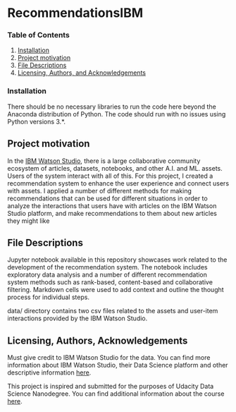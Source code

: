 # RecommendationsIBM

### Table of Contents

1. [Installation](#installation)
2. [Project motivation](#motivation)
3. [File Descriptions](#files)
4. [Licensing, Authors, and Acknowledgements](#licensing)

### Installation<a name="installation"></a>
There should be no necessary libraries to run the code here beyond the Anaconda distribution of Python. The code should run with no issues using Python versions 3.*.

## Project motivation<a name="motivation"></a>
In the [IBM Watson Studio](https://www.ibm.com/cloud/watson-studio?utm_content=SRCWW&p1=Search&p4=43700067990304608&p5=e&gclid=CjwKCAiApvebBhAvEiwAe7mHSJ1IuoLFyKwhgQo26GV_6x42-x_LP6z-8PURzxO9_YshvaPkWZvbeRoCpw8QAvD_BwE&gclsrc=aw.ds), there is a large collaborative community ecosystem of articles, datasets, notebooks, and other A.I. and ML. assets. Users of the system interact with all of this.
For this project, I created a recommendation system to enhance the user experience and connect users with assets. I applied a number of different methods for making recommendations that can be used for different situations in order to analyze the interactions that users have with articles on the IBM Watson Studio platform, and make recommendations to them about new articles they might like

## File Descriptions<a name="files"></a>
Jupyter notebook available in this repository showcases work related to the development of the recommendation system. The notebook includes exploratory data analysis and a number of different recommendation system methods such as rank-based, content-based and collaborative filtering. Markdown cells were used to add context and outline the thought process for individual steps.

data/ directory contains two csv files related to the assets and user-item interactions provided by the IBM Watson Studio.

## Licensing, Authors, Acknowledgements<a name="licensing"></a>
Must give credit to IBM Watson Studio for the data. You can find more information about IBM Watson Studio, their Data Science platform and other descriptive information [here](https://www.ibm.com/cloud/watson-studio?utm_content=SRCWW&p1=Search&p4=43700067990304608&p5=e&gclid=CjwKCAiApvebBhAvEiwAe7mHSJ1IuoLFyKwhgQo26GV_6x42-x_LP6z-8PURzxO9_YshvaPkWZvbeRoCpw8QAvD_BwE&gclsrc=aw.ds).

This project is inspired and submitted for the purposes of Udacity Data Science Nanodegree. You can find additional information about the course [here](https://udacity.com/course/data-scientist-nanodegree--nd025).
